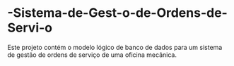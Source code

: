 # -Sistema-de-Gest-o-de-Ordens-de-Servi-o
Este projeto contém o modelo lógico de banco de dados para um sistema de gestão de ordens de serviço de uma oficina mecânica.
